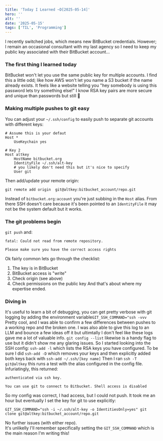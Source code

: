 ```yaml
---
title: 'Today I Learned ~D[2025-05-14]'
hero: ''
alt: ''
date: '2025-05-15'
tags: ['TIL', 'Programming']
---
```


I recently switched jobs, which means new BitBucket credentials. However; I remain an occasional consultant with my last agency so I need to keep my public key associated with their BitBucket account... 

### The first thing I learned today
BitBucket won't let you use the same public key for multiple accounts.  I find this a little odd; like how AWS won't let you name a S3 bucket if the name already exists. It feels like a website telling you "hey somebody is using this password lets try something else!" I know RSA key pairs are more secure and unique than passwords but still 🤷

### Making multiple pushes to git easy 
You can adjust your `~/.ssh/config` to easily push to separate git accounts with different keys:
```
# Assume this is your defaut
Host *
    UseKeychain yes 

# Key 2
Host altkey
    HostName bitbucket.org
    IdentityFile ~/.ssh/alt-key
    # you likely don't need this but it's nice to specify 
    User git 
```
Then add/update your remote origin:
```
git remote add origin  git@altkey:bitbucket_account/repo.git
```
Instead of `bitbucket.org:account` you're just subbing in the `Host` alias. From there SSH doesn't care because it's been pointed to an `IdentityFile` it may not be the system default but it works.
### The git problems begin
`git push` and:
```
fatal: Could not read from remote repository.

Please make sure you have the correct access rights
```
Ok fairly common lets go through the checklist:
1. The key is in BitBucket
2. BitBucket access is "write"
3. Check origin (see above)
4. Check permissions on the public key
And that's about where my expertise ended. 
### Diving in
It's useful to learn a bit of debugging, you can get pretty verbose with git logging by adding the environment variable`GIT_SSH_COMMAND="ssh -vvv` 
Pretty cool, and I was able to confirm a few differences between pushes to a working repo and the broken one. I was also able to give this log to an LLM and bounce a few ideas off it but ultimtally I don't feel like these logs gave me a lot of valuable info.
`git config --list` likewise is a handy flag to use but it didn't show me any glaring issues.
So I started looking into the SSH config:
`ssh-add -l` which lists the RSA keys you have configured. To be sure I did `ssh-add -D` which removes your keys and then explicitly added both keys back with `ssh-add ~/.ssh/[key name]`
Then I ran `ssh -T git@altkey` this runs a test with the alias configured in the config file.  Infuriatingly, this returned: 
```
authenticated via ssh key.

You can use git to connect to Bitbucket. Shell access is disabled
```
So my config was correct, I had access, but I could not push.
It took me an hour but eventually I set the key for git to use explicitly:
```
GIT_SSH_COMMAND="ssh -i ~/.ssh/alt-key -o IdentitiesOnly=yes" git clone git@altkey:bitbucket_account/repo.git
```
 No further issues (with either repo).  
It's unlikelly I'll remember specifically setting the `GIT_SSH_COMMAND` which is the main reason I'm writing this!